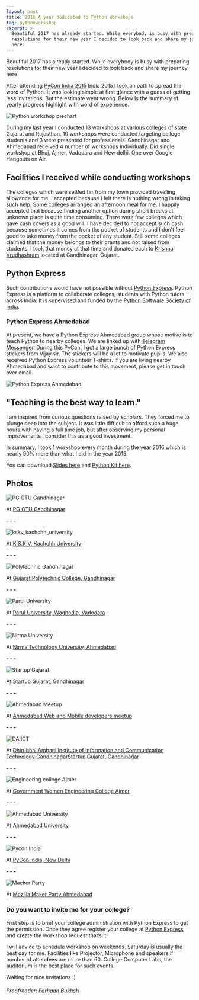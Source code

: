 ```yaml
---
layout: post
title: 2016 A year dedicated to Python Workshops
tag: pythonworkshop
excerpt: >
  Beautiful 2017 has already started. While everybody is busy with preparing
  resolutions for their new year I decided to look back and share my journey
  here.
---
```



Beautiful 2017 has already started. While everybody is busy with preparing 
resolutions for their new year I decided to look back and share my journey
here.

After attending [PyCon India 2015](https://in.pycon.org/2015/) India 2015 I
took an oath to spread the word of Python. It was looking simple at first
glance with a guess of getting less invitations. But the estimate went wrong.
Below is the summary of yearly progress highlight with word of experience.

![Python workshop
piechart]({{site.url}}/assets/images/python_workshop_piechart.png)

During my last year I conducted 13 workshops at various colleges of
state Gujarat and Rajasthan. 10 workshops were conducted targeting college
students and 3 were presented for professionals. Gandhinagar and Ahmedabad
received 4 number of workshops individually. Did single workshop at Bhuj,
Ajmer, Vadodara and New delhi. One over Google Hangouts on Air.


Facilities I received while conducting workshops
------------------------------------------------

The colleges which were settled far from my town provided travelling allowance
for me. I accepted because I felt there is nothing wrong in taking such help.
Some colleges arranged an afternoon meal for me. I happily accepted that
because finding another option during short breaks at unknown place is quite
time consuming. There were few colleges which gave cash covers as a good will.
I have decided to not accept such cash because sometimes it comes from the
pocket of students and I don’t feel good to take money from the pocket of any
student. Still some colleges claimed that the money belongs to their grants and
not raised from students. I took that money at that time and donated each to
[Krishna Vrudhashram](http://www.krishnavriddhashram.org/) located at
Gandhinagar, Gujarat.


Python Express
--------------

Such contributions would have not possible without [Python
Express][python_express]. Python Express is a platform to collaborate colleges,
students with Python tutors across India. It is supervised and funded by the
[Python Software Society of India](https://pssi.org.in/).


### Python Express Ahmedabad

At present, we have a Python Express Ahmedabad group whose motive is to teach
Python to nearby colleges. We are linked up with
[Telegram Messenger](https://telegram.org/). During this PyCon, I got a large
bunch of Python Express stickers from Vijay sir. The stickers will be a lot to
motivate pupils. We also received Python Express volunteer T-shirts. If you are
living nearby Ahmedabad and want to contribute to this movement, please get in
touch over email.


![Python Express Ahmedabad]({{site.url}}/assets/images/python_express_ahmedabad.jpg)


**"Teaching is the best way to learn."**
----------------------------------------

I am inspired from curious questions raised by scholars. They forced me to
plunge deep into the subject. It was little difficult to afford such a huge
hours with having a full time job, but after observing my personal
improvements I consider this as a good investment.

In summary, I took 1 workshop every month during the year 2016 which is nearly
90% more than what I did in the year 2015.

You can download [Slides here](https://goo.gl/vTBhTh) and
[Python Kit here](https://drive.google.com/file/d/0B_TmiicGbqjHb2ZGcE5QYmtXRHc/view?usp=sharing).


Photos
-----------------

![PG GTU Gandhinagar]({{site.url}}/assets/images/pg_gtu.jpg)

<p class="center">
  At <a href="http://pgschool.gtu.ac.in/moodle/">PG GTU Gandhinagar</a>
</p>

**- - -**

![kskv_kachchh_university]({{site.url}}/assets/images/kskvku_photo.jpg)

<p class="center">
  At <a href="http://cs.kutchuni.edu.in/">K.S.K.V. Kachchh University</a>
</p>

**- - -**

![Polytechnic Gandhinagar]({{site.url}}/assets/images/polytechnic_gandhinagar.jpg)

<p class="center">
  At <a href="http://www.gpgandhinagar.edu.in/">Gujarat Polytechnic College, Gandhinagar</a>
</p>

**- - -**

![Parul University]({{site.url}}/assets/images/parul_university.jpg)

<p class="center">
  At <a href="http://paruluniversity.ac.in/home/">Parul University, Waghodia, Vadodara</a>
</p>

**- - -**

![Nirma University]({{site.url}}/assets/images/nirma_university.jpg)

<p class="center">
  At <a href="http://www.nirmauni.ac.in/">Nirma Technology University, Ahmedabad</a>
</p>

**- - -**

![Startup Gujarat]({{site.url}}/assets/images/startup_gujarat.jpg)

<p class="center">
  At <a href="http://the1947.com/">Startup Gujarat, Gandhinagar</a>
</p>

**- - -**

![Ahmedabad Meetup]({{site.url}}/assets/images/ahmedabad_meetup.jpg)

<p class="center">
  At
  <a href="https://www.meetup.com/Ahmedabad-Web-and-Mobile-Developers-Meetup/events/232699917/">
    Ahmedabad Web and Mobile developers meetup
  </a>
</p>

**- - -**

![DAIICT]({{site.url}}/assets/images/daiict.jpg)

<p class="center">
  At <a href="http://www.daiict.ac.in/">Dhirubhai Ambani Institute of Information and Communication Technology
  GandhinagarStartup Gujarat, Gandhinagar</a>
</p>

**- - -**

![Engineering college Ajmer]({{site.url}}/assets/images/engineering_college_ajmer.jpg)

<p class="center">
  At <a href="http://www.gweca.ac.in/web/">Government Women Engineering College Ajmer</a>
</p>

**- - -**

![Ahmedabad University]({{site.url}}/assets/images/aeg_ahmedabad.jpg)

<p class="center">
  At <a href="https://www.ahduni.edu.in/">Ahmedabad University</a>
</p>

**- - -**

![Pycon India]({{site.url}}/assets/images/pycon_india.jpg)

<p class="center">
  At <a href="http://in.pycon.org/2016/">PyCon India, New Delhi</a>
</p>

**- - -**

![Macker Party]({{site.url}}/assets/images/macker_party.jpg)

<p class="center">
  At <a href="https://reps.mozilla.org/e/maker-party-gujarat/">Mozilla Maker Party Ahmedabad</a>
</p>


### Do you want to invite me for your college?

First step is to brief your college administration with Python Express to get
the permission. Once they agree register your college at [Python
Express][python_express] and create the workshop request that’s it!

I will advice to schedule workshop on weekends. Saturday is usually the best
day for me. Facilities like Projector, Microphone and speakers if number of
attendees are more than 60. College Computer Labs, the auditorium is the best
place for such events.

Waiting for nice invitations :)


###### Proofreader: [Farhaan Bukhsh](https://farhaanbukhsh.wordpress.com/)

[python_express]: https://pythonexpress.in/
[pydelhi_conf]: https://conference.pydelhi.org/
